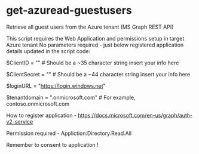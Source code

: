 # get-azuread-guestusers
 Retrieve all guest users from the Azure tenant (MS Graph REST API)

This script requires the Web Application and permissions setup in target Azure tenant
No parameters required - just below registered application details updated in the script code:

$ClientID       = "<put your client Id here>"             # Should be a ~35 character string insert your info here
 
$ClientSecret   = "<put your client secret here>"         # Should be a ~44 character string insert your info here

$loginURL       = "https://login.windows.net"

$tenantdomain   = "<your tenant name>.onmicrosoft.com"    # For example, contoso.onmicrosoft.com

How to register application - https://docs.microsoft.com/en-us/graph/auth-v2-service

Permission required - Appliction:Directory.Read.All

Remember to consent to application !
